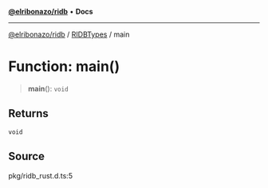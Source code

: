 [**@elribonazo/ridb**](../../../README.md) • **Docs**

***

[@elribonazo/ridb](../../../globals.md) / [RIDBTypes](../README.md) / main

# Function: main()

> **main**(): `void`

## Returns

`void`

## Source

pkg/ridb\_rust.d.ts:5
